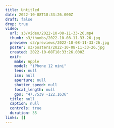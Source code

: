 ```yaml
---
title: Untitled
date: 2022-10-08T18:33:26.000Z
draft: false
drop: true
video:
  url: s3/video/2022-10-08-11-33-26.mp4
  thumb: s3/thumbs/2022-10-08-11-33-26.jpg
  preview: s3/previews/2022-10-08-11-33-26.jpg
  poster: s3/posters/2022-10-08-11-33-26.jpg
  created: 2022-10-08T18:33:26.000Z
  exif:
    make: Apple
    model: "iPhone 12 mini"
    lens: null
    iso: null
    aperture: null
    shutter_speed: null
    focal_length: null
    gps: "47.7539 -122.1636"
  title: null
  caption: null
  controls: true
  duration: 35
links: []
---
```

